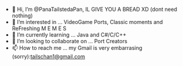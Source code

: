- 👋 Hi, I’m @PanaTailstedaPan,
IL GIVE YOU A BREAD XD (dont need nothing)
- 👀 I’m interested in ... VideoGame Ports, Classic moments and ReFreshing M E M E S
- 🌱 I’m currently learning ... Java and C#/C/C++
- 💞️ I’m looking to collaborate on ... Port Creators
- 📫 How to reach me ... my Gmail is very embarrasing (sorry):tailschan1@gmail.com 

<!---
PanaTailstedaPan/PanaTailstedaPan is a ✨ special ✨ repository because its `README.md` (this file) appears on your GitHub profile.
You can click the Preview link to take a look at your changes.
--->
